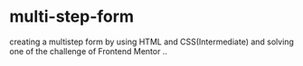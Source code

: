 # multi-step-form
creating a multistep form by using HTML and CSS(Intermediate) and solving one of the challenge of Frontend Mentor ..
